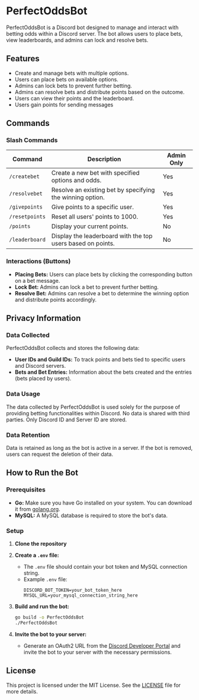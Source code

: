 # PerfectOddsBot

PerfectOddsBot is a Discord bot designed to manage and interact with betting odds within a Discord server. The bot allows users to place bets, view leaderboards, and admins can lock and resolve bets.

## Features

- Create and manage bets with multiple options.
- Users can place bets on available options.
- Admins can lock bets to prevent further betting.
- Admins can resolve bets and distribute points based on the outcome.
- Users can view their points and the leaderboard.
- Users gain points for sending messages

## Commands

### Slash Commands

| Command               | Description                                                                 | Admin Only |
|-----------------------|-----------------------------------------------------------------------------|------------|
| `/createbet`          | Create a new bet with specified options and odds.                           | Yes        |
| `/resolvebet`         | Resolve an existing bet by specifying the winning option.                   | Yes        |
| `/givepoints`         | Give points to a specific user.                                             | Yes        |
| `/resetpoints`        | Reset all users' points to 1000.                                            | Yes        |
| `/points`             | Display your current points.                                                | No         |
| `/leaderboard`        | Display the leaderboard with the top users based on points.                 | No         |

### Interactions (Buttons)

- **Placing Bets:** Users can place bets by clicking the corresponding button on a bet message.
- **Lock Bet:** Admins can lock a bet to prevent further betting.
- **Resolve Bet:** Admins can resolve a bet to determine the winning option and distribute points accordingly.

## Privacy Information

### Data Collected

PerfectOddsBot collects and stores the following data:

- **User IDs and Guild IDs:** To track points and bets tied to specific users and Discord servers.
- **Bets and Bet Entries:** Information about the bets created and the entries (bets placed by users).

### Data Usage

The data collected by PerfectOddsBot is used solely for the purpose of providing betting functionalities within Discord. No data is shared with third parties. Only Discord ID and Server ID are stored.

### Data Retention

Data is retained as long as the bot is active in a server. If the bot is removed, users can request the deletion of their data.

## How to Run the Bot

### Prerequisites

- **Go:** Make sure you have Go installed on your system. You can download it from [golang.org](https://golang.org/dl/).
- **MySQL:** A MySQL database is required to store the bot's data.

### Setup

1. **Clone the repository**

2. **Create a `.env` file:**
    - The `.env` file should contain your bot token and MySQL connection string.
    - Example `.env` file:
      ```
      DISCORD_BOT_TOKEN=your_bot_token_here
      MYSQL_URL=your_mysql_connection_string_here
      ```

3. **Build and run the bot:**
    ```bash
    go build -o PerfectOddsBot
    ./PerfectOddsBot
    ```

4. **Invite the bot to your server:**
    - Generate an OAuth2 URL from the [Discord Developer Portal](https://discord.com/developers/applications) and invite the bot to your server with the necessary permissions.

## License

This project is licensed under the MIT License. See the [LICENSE](LICENSE) file for more details.
